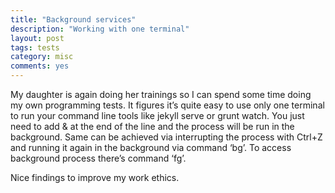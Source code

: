 ```yaml
---
title: "Background services"
description: "Working with one terminal"
layout: post
tags: tests
category: misc
comments: yes
---
```


My daughter is again doing her trainings so I can spend some time doing my own programming tests. It figures it’s quite easy to use only one terminal to run your command line tools like jekyll serve or grunt watch. You just need to add & at the end of the line and the process will be run in the background. Same can be achieved via interrupting the process with Ctrl+Z and running it again in the background via command ‘bg’. To access background process there’s command ‘fg’.

Nice findings to improve my work ethics.



